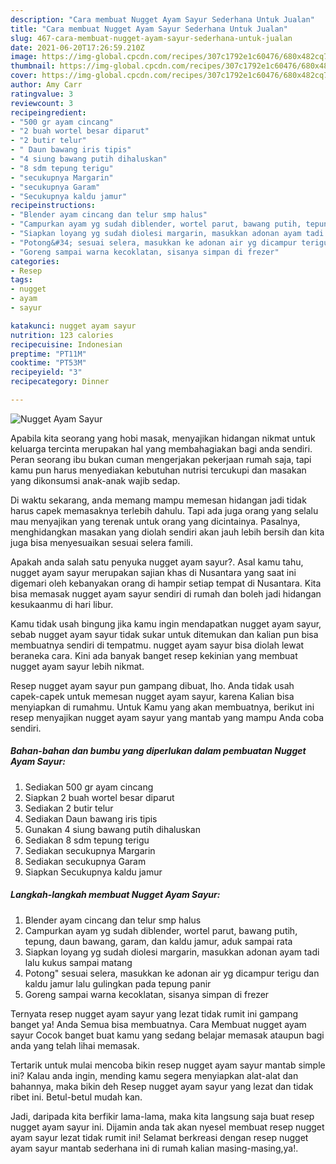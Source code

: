 ```yaml
---
description: "Cara membuat Nugget Ayam Sayur Sederhana Untuk Jualan"
title: "Cara membuat Nugget Ayam Sayur Sederhana Untuk Jualan"
slug: 467-cara-membuat-nugget-ayam-sayur-sederhana-untuk-jualan
date: 2021-06-20T17:26:59.210Z
image: https://img-global.cpcdn.com/recipes/307c1792e1c60476/680x482cq70/nugget-ayam-sayur-foto-resep-utama.jpg
thumbnail: https://img-global.cpcdn.com/recipes/307c1792e1c60476/680x482cq70/nugget-ayam-sayur-foto-resep-utama.jpg
cover: https://img-global.cpcdn.com/recipes/307c1792e1c60476/680x482cq70/nugget-ayam-sayur-foto-resep-utama.jpg
author: Amy Carr
ratingvalue: 3
reviewcount: 3
recipeingredient:
- "500 gr ayam cincang"
- "2 buah wortel besar diparut"
- "2 butir telur"
- " Daun bawang iris tipis"
- "4 siung bawang putih dihaluskan"
- "8 sdm tepung terigu"
- "secukupnya Margarin"
- "secukupnya Garam"
- "Secukupnya kaldu jamur"
recipeinstructions:
- "Blender ayam cincang dan telur smp halus"
- "Campurkan ayam yg sudah diblender, wortel parut, bawang putih, tepung, daun bawang, garam, dan kaldu jamur, aduk sampai rata"
- "Siapkan loyang yg sudah diolesi margarin, masukkan adonan ayam tadi lalu kukus sampai matang"
- "Potong&#34; sesuai selera, masukkan ke adonan air yg dicampur terigu dan kaldu jamur lalu gulingkan pada tepung panir"
- "Goreng sampai warna kecoklatan, sisanya simpan di frezer"
categories:
- Resep
tags:
- nugget
- ayam
- sayur

katakunci: nugget ayam sayur 
nutrition: 123 calories
recipecuisine: Indonesian
preptime: "PT11M"
cooktime: "PT53M"
recipeyield: "3"
recipecategory: Dinner

---
```



![Nugget Ayam Sayur](https://img-global.cpcdn.com/recipes/307c1792e1c60476/680x482cq70/nugget-ayam-sayur-foto-resep-utama.jpg)

Apabila kita seorang yang hobi masak, menyajikan hidangan nikmat untuk keluarga tercinta merupakan hal yang membahagiakan bagi anda sendiri. Peran seorang ibu bukan cuman mengerjakan pekerjaan rumah saja, tapi kamu pun harus menyediakan kebutuhan nutrisi tercukupi dan masakan yang dikonsumsi anak-anak wajib sedap.

Di waktu  sekarang, anda memang mampu memesan hidangan jadi tidak harus capek memasaknya terlebih dahulu. Tapi ada juga orang yang selalu mau menyajikan yang terenak untuk orang yang dicintainya. Pasalnya, menghidangkan masakan yang diolah sendiri akan jauh lebih bersih dan kita juga bisa menyesuaikan sesuai selera famili. 



Apakah anda salah satu penyuka nugget ayam sayur?. Asal kamu tahu, nugget ayam sayur merupakan sajian khas di Nusantara yang saat ini digemari oleh kebanyakan orang di hampir setiap tempat di Nusantara. Kita bisa memasak nugget ayam sayur sendiri di rumah dan boleh jadi hidangan kesukaanmu di hari libur.

Kamu tidak usah bingung jika kamu ingin mendapatkan nugget ayam sayur, sebab nugget ayam sayur tidak sukar untuk ditemukan dan kalian pun bisa membuatnya sendiri di tempatmu. nugget ayam sayur bisa diolah lewat beraneka cara. Kini ada banyak banget resep kekinian yang membuat nugget ayam sayur lebih nikmat.

Resep nugget ayam sayur pun gampang dibuat, lho. Anda tidak usah capek-capek untuk memesan nugget ayam sayur, karena Kalian bisa menyiapkan di rumahmu. Untuk Kamu yang akan membuatnya, berikut ini resep menyajikan nugget ayam sayur yang mantab yang mampu Anda coba sendiri.

<!--inarticleads1-->

##### Bahan-bahan dan bumbu yang diperlukan dalam pembuatan Nugget Ayam Sayur:

1. Sediakan 500 gr ayam cincang
1. Siapkan 2 buah wortel besar diparut
1. Sediakan 2 butir telur
1. Sediakan  Daun bawang iris tipis
1. Gunakan 4 siung bawang putih dihaluskan
1. Sediakan 8 sdm tepung terigu
1. Sediakan secukupnya Margarin
1. Sediakan secukupnya Garam
1. Siapkan Secukupnya kaldu jamur




<!--inarticleads2-->

##### Langkah-langkah membuat Nugget Ayam Sayur:

1. Blender ayam cincang dan telur smp halus
1. Campurkan ayam yg sudah diblender, wortel parut, bawang putih, tepung, daun bawang, garam, dan kaldu jamur, aduk sampai rata
1. Siapkan loyang yg sudah diolesi margarin, masukkan adonan ayam tadi lalu kukus sampai matang
1. Potong&#34; sesuai selera, masukkan ke adonan air yg dicampur terigu dan kaldu jamur lalu gulingkan pada tepung panir
1. Goreng sampai warna kecoklatan, sisanya simpan di frezer




Ternyata resep nugget ayam sayur yang lezat tidak rumit ini gampang banget ya! Anda Semua bisa membuatnya. Cara Membuat nugget ayam sayur Cocok banget buat kamu yang sedang belajar memasak ataupun bagi anda yang telah lihai memasak.

Tertarik untuk mulai mencoba bikin resep nugget ayam sayur mantab simple ini? Kalau anda ingin, mending kamu segera menyiapkan alat-alat dan bahannya, maka bikin deh Resep nugget ayam sayur yang lezat dan tidak ribet ini. Betul-betul mudah kan. 

Jadi, daripada kita berfikir lama-lama, maka kita langsung saja buat resep nugget ayam sayur ini. Dijamin anda tak akan nyesel membuat resep nugget ayam sayur lezat tidak rumit ini! Selamat berkreasi dengan resep nugget ayam sayur mantab sederhana ini di rumah kalian masing-masing,ya!.

